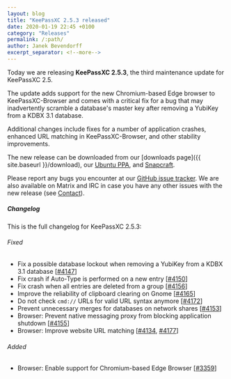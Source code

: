 ```yaml
---
layout: blog
title: "KeePassXC 2.5.3 released"
date: 2020-01-19 22:45 +0100
category: "Releases"
permalink: /:path/
author: Janek Bevendorff
excerpt_separator: <!--more-->
---
```


<div class="blog-teaser-img">
<object type="image/svg+xml" data="{{ site.baseurl }}/images/keepassxc-logo.svg" alt="KeePassXC logo"></object>
</div>

Today we are releasing **KeePassXC 2.5.3**, the third maintenance update for
KeePassXC 2.5.

The update adds support for the new Chromium-based Edge browser to
KeePassXC-Browser and comes with a critical fix for a bug that may inadvertently
scramble a database's master key after removing a YubiKey from a KDBX 3.1
database.

<!--more-->

Additional changes include fixes for a number of application crashes, enhanced
URL matching in KeePassXC-Browser, and other stability improvements.

The new release can be downloaded from our [downloads
page]({{ site.baseurl }}/download), our
[Ubuntu PPA](https://launchpad.net/~phoerious/+archive/ubuntu/keepassxc/), and
[Snapcraft](https://snapcraft.io/keepassxc/).

Please report any bugs you encounter at our
[GitHub issue tracker](https://github.com/keepassxreboot/keepassxc/issues). We
are also available on Matrix and IRC in case you have any other issues with the
new release (see [Contact](/team/#contact)).

<h5 id="changelog" style="clear: left">Changelog</h5>

This is the full changelog for KeePassXC 2.5.3:

<h6>Fixed</h6>

- Fix a possible database lockout when removing a YubiKey from a KDBX 3.1
  database [[#4147](https://github.com/keepassxreboot/keepassxc/pull/4147)]
- Fix crash if Auto-Type is performed on a new entry
  [[#4150](https://github.com/keepassxreboot/keepassxc/pull/4150)]
- Fix crash when all entries are deleted from a group
  [[#4156](https://github.com/keepassxreboot/keepassxc/pull/4156)]
- Improve the reliability of clipboard clearing on Gnome
  [[#4165](https://github.com/keepassxreboot/keepassxc/pull/4165)]
- Do not check `cmd://` URLs for valid URL syntax anymore
  [[#4172](https://github.com/keepassxreboot/keepassxc/pull/4172)]
- Prevent unnecessary merges for databases on network shares
  [[#4153](https://github.com/keepassxreboot/keepassxc/pull/4153)]
- Browser: Prevent native messaging proxy from blocking application shutdown
  [[#4155](https://github.com/keepassxreboot/keepassxc/pull/4155)]
- Browser: Improve website URL matching
  [[#4134](https://github.com/keepassxreboot/keepassxc/pull/4134),
  [#4177](https://github.com/keepassxreboot/keepassxc/pull/4177)]

<h6>Added</h6>

- Browser: Enable support for Chromium-based Edge Browser
  [[#3359](https://github.com/keepassxreboot/keepassxc/pull/3359)]
